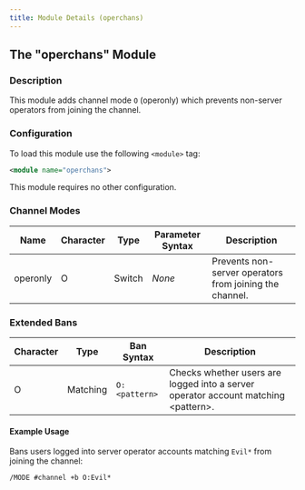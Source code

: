 ```yaml
---
title: Module Details (operchans)
---
```


## The "operchans" Module

### Description

This module adds channel mode `O` (operonly) which prevents non-server operators from joining the channel.

### Configuration

To load this module use the following `<module>` tag:

```xml
<module name="operchans">
```

This module requires no other configuration.

### Channel Modes

Name     | Character | Type   | Parameter Syntax | Description
-------- | --------- | ------ | ---------------- | -----------
operonly | O         | Switch | *None*           | Prevents non-server operators from joining the channel.

### Extended Bans

Character | Type     | Ban Syntax    | Description
--------- | -------- | ------------- | -----------
O         | Matching | `O:<pattern>` | Checks whether users are logged into a server operator account matching &lt;pattern&gt;.

#### Example Usage

Bans users logged into server operator accounts matching `Evil*` from joining the channel:

```plaintext
/MODE #channel +b O:Evil*
```
